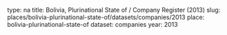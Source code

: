 type: na
title: Bolivia, Plurinational State of / Company Register (2013)
slug: places/bolivia-plurinational-state-of/datasets/companies/2013
place: bolivia-plurinational-state-of
dataset: companies
year: 2013
